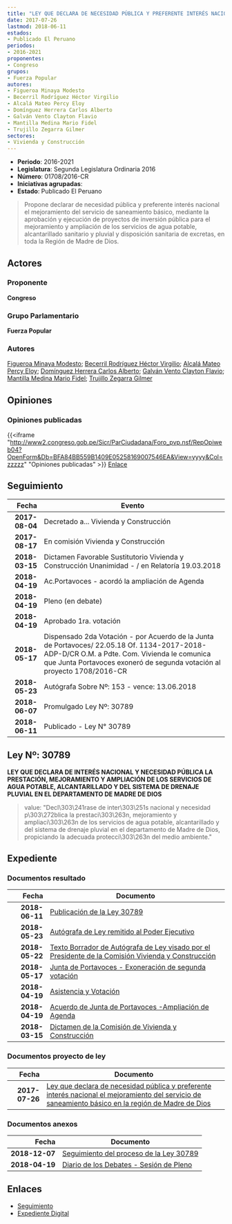 ```yaml
---
title: "LEY QUE DECLARA DE NECESIDAD PÚBLICA Y PREFERENTE INTERÉS NACIONAL EL MEJORAMIENTO DEL SERVICIO DE SANEAMIENTO BÁSICO EN LA REGIÓN DE MADRE DE DIOS"
date: 2017-07-26
lastmod: 2018-06-11
estados:
- Publicado El Peruano
periodos:
- 2016-2021
proponentes:
- Congreso
grupos:
- Fuerza Popular
autores:
- Figueroa Minaya Modesto
- Becerril Rodríguez Héctor Virgilio
- Alcalá Mateo Percy Eloy
- Domínguez Herrera Carlos Alberto
- Galván Vento Clayton Flavio
- Mantilla Medina Mario Fidel
- Trujillo Zegarra Gilmer
sectores:
- Vivienda y Construcción
---
```

- **Periodo**: 2016-2021
- **Legislatura**: Segunda Legislatura Ordinaria 2016
- **Número**: 01708/2016-CR
- **Iniciativas agrupadas**: 
- **Estado**: Publicado El Peruano

> Propone declarar de necesidad pública y preferente interés nacional el mejoramiento del servicio de saneamiento básico, mediante la aprobación y ejecución de proyectos de inversión pública para el mejoramiento y ampliación de los servicios de agua potable, alcantarillado sanitario y pluvial y disposición sanitaria de excretas, en toda la Región de Madre de Dios.


## Actores

### Proponente

**Congreso**

### Grupo Parlamentario

**Fuerza Popular**

### Autores

[Figueroa Minaya Modesto](mailto:mailto:mfigueroam@congreso.gob.pe); [Becerril Rodríguez Héctor Virgilio](mailto:mailto:hbecerril@congreso.gob.pe); [Alcalá Mateo Percy Eloy](mailto:mailto:palcala@congreso.gob.pe); [Domínguez Herrera Carlos Alberto](mailto:mailto:cdominguez@congreso.gob.pe); [Galván Vento Clayton Flavio](mailto:mailto:cgalvan@congreso.gob.pe); [Mantilla Medina Mario Fidel](mailto:mailto:mmantilla@congreso.gob.pe); [Trujillo Zegarra Gilmer](mailto:mailto:gtrujilloz@congreso.gob.pe)

## Opiniones

### Opiniones publicadas

{{<iframe "http://www2.congreso.gob.pe/Sicr/ParCiudadana/Foro_pvp.nsf/RepOpiweb04?OpenForm&Db=BFA84BB559B1409E05258169007546EA&View=yyyy&Col=zzzzz" "Opiniones publicadas" >}}
[Enlace](http://www2.congreso.gob.pe/Sicr/ParCiudadana/Foro_pvp.nsf/RepOpiweb04?OpenForm&Db=BFA84BB559B1409E05258169007546EA&View=yyyy&Col=zzzzz)


## Seguimiento

| Fecha | Evento |
|------:|--------|
| **2017-08-04** | Decretado a... Vivienda y Construcción |
| **2017-08-17** | En comisión Vivienda y Construcción |
| **2018-03-15** | Dictamen Favorable Sustitutorio Vivienda y Construcción Unanimidad - / en Relatoría 19.03.2018 |
| **2018-04-19** | Ac.Portavoces - acordó la ampliación de Agenda |
| **2018-04-19** | Pleno (en debate) |
| **2018-04-19** | Aprobado 1ra. votación |
| **2018-05-17** | Dispensado 2da Votación - por Acuerdo de la Junta de Portavoces/ 22.05.18 Of. 1134-2017-2018-ADP-D/CR O.M. a Pdte. Com. Vivienda le comunica que Junta Portavoces exoneró de segunda votación al proyecto 1708/2016-CR |
| **2018-05-23** | Autógrafa Sobre Nº: 153 - vence: 13.06.2018 |
| **2018-06-07** | Promulgado Ley Nº: 30789 |
| **2018-06-11** | Publicado - Ley N° 30789 |

## Ley Nº: 30789

**LEY QUE DECLARA DE INTERÉS NACIONAL Y NECESIDAD PÚBLICA LA PRESTACIÓN, MEJORAMIENTO Y AMPLIACIÓN DE LOS SERVICIOS DE AGUA POTABLE, ALCANTARILLADO Y DEL SISTEMA DE DRENAJE PLUVIAL EN EL DEPARTAMENTO DE MADRE DE DIOS**

> value: "Decl\303\241rase de inter\303\251s nacional y necesidad p\303\272blica la prestaci\303\263n, mejoramiento y ampliaci\303\263n de los servicios de agua potable, alcantarillado y del sistema de drenaje pluvial en el departamento de Madre de Dios, propiciando la adecuada protecci\303\263n del medio ambiente."


## Expediente

### Documentos resultado

| Fecha | Documento |
|------:|-----------|
| **2018-06-11** | [Publicación de la Ley 30789](http://www.leyes.congreso.gob.pe/Documentos/2016_2021/ADLP/Normas_Legales/30789-LEY.pdf) |
| **2018-05-23** | [Autógrafa de Ley remitido al Poder Ejecutivo](http://www.leyes.congreso.gob.pe/Documentos/2016_2021/ADLP/Texto_Aprobado/AU0170820180523.pdf) |
| **2018-05-22** | [Texto Borrador de Autógrafa de Ley visado por el Presidente de la Comisión Vivienda y Construcción](http://www.leyes.congreso.gob.pe/Documentos/2016_2021/Texto_Borrador_de_Autografa/BAU0170820180522.pdf) |
| **2018-05-17** | [Junta de Portavoces - Exoneración de segunda votación](http://www.leyes.congreso.gob.pe/Documentos/2016_2021/Acuerdos/Junta_Portavoces/AJP0170820180517..pdf) |
| **2018-04-19** | [Asistencia y Votación](http://www.leyes.congreso.gob.pe/Documentos/2016_2021/Asistencia_y_Votacion/Proyectos_de_Ley/AV0170820180419..pdf) |
| **2018-04-19** | [Acuerdo de Junta de Portavoces -Ampliación de Agenda](http://www.leyes.congreso.gob.pe/Documentos/2016_2021/Acuerdos/Junta_Portavoces/AJP0170820180419.pdf) |
| **2018-03-15** | [Dictamen de la Comisión de Vivienda y Construcción](http://www.leyes.congreso.gob.pe/Documentos/2016_2021/Dictamenes/Proyectos_de_Ley/01708DC24MAY20180315..pdf) |

### Documentos proyecto de ley

| Fecha | Documento |
|------:|-----------|
| **2017-07-26** | [Ley que declara de necesidad pública y preferente interés nacional el mejoramiento del servicio de saneamiento básico en la región de Madre de Dios](http://www.leyes.congreso.gob.pe/Documentos/2016_2021/Proyectos_de_Ley_y_de_Resoluciones_Legislativas/PL0170820170726..pdf) |

### Documentos anexos

| Fecha | Documento |
|------:|-----------|
| **2018-12-07** | [Seguimiento del proceso de la Ley 30789](http://www.leyes.congreso.gob.pe/Documentos/2016_2021/Seguimiento_de_Proyectos_de_Ley/01708PL20180712.pdf) |
| **2018-04-19** | [Diario de los Debates - Sesión de Pleno](http://www.leyes.congreso.gob.pe/Documentos/2016_2021/ADLP/Diario_Debates/30789-TDD.pdf) |

## Enlaces

- [Seguimiento](http://www2.congreso.gob.pe/Sicr/TraDocEstProc/CLProLey2016.nsf/f7fff46988ca05b1052578e100829cc7/34c33ae43169371b052581690061f2f2?OpenDocument)
- [Expediente Digital](http://www2.congreso.gob.pe/Sicr/TraDocEstProc/CLProLey2016.nsf/f7fff46988ca05b1052578e100829cc7/34c33ae43169371b052581690061f2f2?OpenDocument&Click=05257FB7005EB655.eb71d0cf91d8294e05256cdf006b5706/$Body/0.1C6C)

